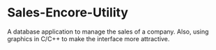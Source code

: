 # Sales-Encore-Utility
A database application to manage the sales of a company. Also, using graphics in C/C++ to make the interface more attractive.
